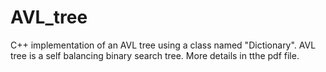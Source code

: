 # AVL_tree
C++ implementation of an AVL tree using a class named "Dictionary". AVL tree is a self balancing binary search tree. More details in tthe pdf file. 
